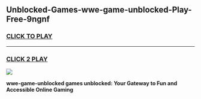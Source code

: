 
## Unblocked-Games-wwe-game-unblocked-Play-Free-9ngnf
<h3>
<a href="https://premium76.site?title=wwe-game-unblocked&ref=10A">CLICK TO PLAY</a></h3>
<hr>

<h3>
<a href="https://premium76.site?title=wwe-game-unblocked&ref=10A">CLICK 2 PLAY</a>
  
</h3>

<a href="https://premium76.site?title=wwe-game-unblocked&ref=10A"><img src="https://clearcache.store/games.png"></a>


**wwe-game-unblocked games unblocked: Your Gateway to Fun and Accessible Online Gaming**
